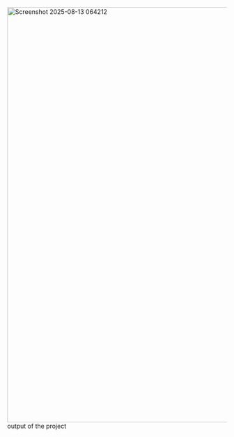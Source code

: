 <img width="1919" height="953" alt="Screenshot 2025-08-13 064212" src="https://github.com/user-attachments/assets/4b5fc169-0fa0-4e26-b596-1efd72b892ee" />
output of the project
